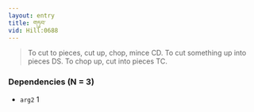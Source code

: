```yaml
---
layout: entry
title: གཏུབ་
vid: Hill:0688
---
```

> To cut to pieces, cut up, chop, mince CD\. To cut something up into pieces DS\. To chop up, cut into pieces TC\.


### Dependencies (N = 3)
* `arg2` 1
